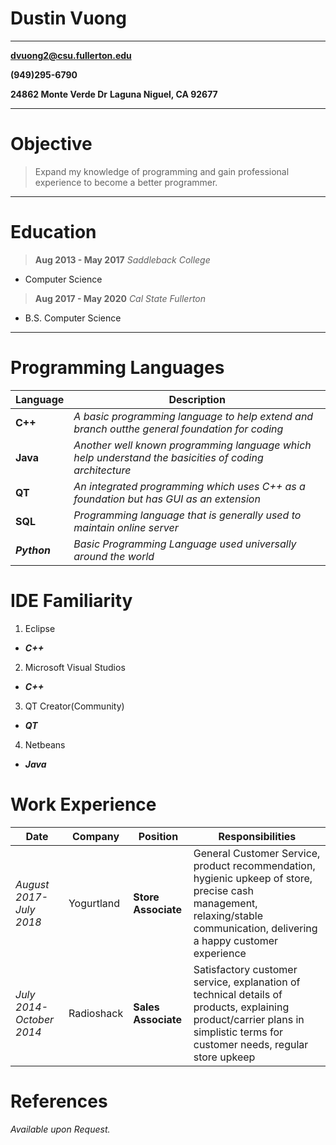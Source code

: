 Dustin Vuong
================

-----------------------------
**dvuong2@csu.fullerton.edu**

**(949)295-6790**

**24862 Monte Verde Dr**
**Laguna Niguel, CA 92677**    

----

Objective
=========
>Expand my knowledge of programming and gain professional experience
>to become a better programmer.

----

Education
=========

>**Aug 2013 - May 2017** 	     *Saddleback College*
+   Computer Science

>**Aug 2017 - May 2020**      *Cal State Fullerton*  
+   B.S. Computer Science 

----

Programming Languages
=====================

Language | Description
|--------|---
**C++**             |*A basic programming language to help extend and branch outthe general foundation for coding*
**Java**            |*Another well known programming language which help understand the basicities of coding architecture*
**QT**              |*An integrated programming which uses C++ as a foundation but has GUI as an extension*
**SQL**             |*Programming language that is generally used to maintain online server*
***Python***        |*Basic Programming Language used universally around the world*

IDE Familiarity 
===============

1. Eclipse
 + ***C++***
2. Microsoft Visual Studios
 + ***C++*** 
3. QT Creator(Community)
 + ***QT***
4. Netbeans
 + ***Java***

Work Experience
===============

Date | Company | Position| Responsibilities
|----|-----|---------|---
*August 2017-July 2018*|Yogurtland |**Store Associate**| General Customer Service, product recommendation, hygienic upkeep of store, precise cash management, relaxing/stable communication, delivering a happy customer experience
*July 2014-October 2014*|Radioshack|**Sales Associate**|Satisfactory customer service, explanation of technical details of products, explaining product/carrier plans in simplistic terms for customer needs, regular store upkeep


References
==========
*Available upon Request.*
